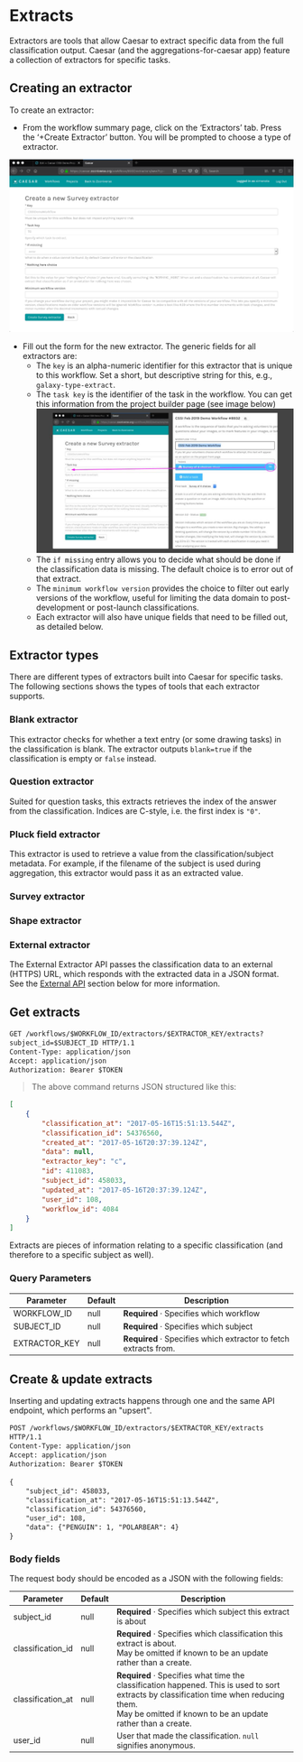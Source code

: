 # Extracts

Extractors are tools that allow Caesar to extract specific data from the full classification output. Caesar (and the aggregations-for-caesar app) feature a collection of extractors for specific tasks. 

## Creating an extractor
To create an extractor:

+ From the workflow summary page, click on the ‘Extractors’ tab. Press the ‘+Create Extractor’ button. You will be prompted to choose a type of extractor. 

![new-extractor](images/new-extractor.png)

+ Fill out the form for the new extractor. The generic fields for all extractors are:
  + The `key` is an alpha-numeric identifier for this extractor that is unique to this workflow. Set a short, but descriptive string for this, e.g., `galaxy-type-extract`.
  + The `task key` is the identifier of the task in the workflow. You can get this information from the project builder page (see image below)
![task-key](images/extract-task-key.jpg)
  + The `if missing` entry allows you to decide what should be done if the classification data is missing. The default choice is to error out of that extract. 
  + The `minimum workflow version` provides the choice to filter out early versions of the workflow, useful for limiting the data domain to post-development or post-launch classifications.
  + Each extractor will also have unique fields that need to be filled out, as detailed below.

## Extractor types

There are different types of extractors built into Caesar for specific tasks. The following sections shows the types of tools that each extractor supports. 

### Blank extractor

This extractor checks for whether a text entry (or some drawing tasks) in the classification is blank. The extractor outputs `blank=true` if the classification is empty or `false` instead. 

### Question extractor

Suited for question tasks, this extracts retrieves the index of the answer from the classification. Indices are C-style, i.e. the first index is `"0"`.

### Pluck field extractor

This extractor is used to retrieve a value from the classification/subject metadata. For example, if the filename of the subject is used during aggregation, this extractor would pass it as an extracted value. 

### Survey extractor

### Shape extractor

### External extractor
The External Extractor API passes the classification data to an external (HTTPS) URL, which responds with the extracted data in a JSON format. See the [External API](#external-api-calls) section below for more information. 

## Get extracts

```http
GET /workflows/$WORKFLOW_ID/extractors/$EXTRACTOR_KEY/extracts?subject_id=$SUBJECT_ID HTTP/1.1
Content-Type: application/json
Accept: application/json
Authorization: Bearer $TOKEN
```

> The above command returns JSON structured like this:

```json
[
    {
        "classification_at": "2017-05-16T15:51:13.544Z",
        "classification_id": 54376560,
        "created_at": "2017-05-16T20:37:39.124Z",
        "data": null,
        "extractor_key": "c",
        "id": 411083,
        "subject_id": 458033,
        "updated_at": "2017-05-16T20:37:39.124Z",
        "user_id": 108,
        "workflow_id": 4084
    }
]
```

Extracts are pieces of information relating to a specific classification (and therefore to a specific subject as well).

### Query Parameters

Parameter     | Default | Description
------------- | ------- | -----------
WORKFLOW_ID   | null    | **Required** &middot; Specifies which workflow
SUBJECT_ID    | null    | **Required** &middot; Specifies which subject
EXTRACTOR_KEY | null    | **Required** &middot; Specifies which extractor to fetch extracts from.

## Create &amp; update extracts

Inserting and updating extracts happens through one and the same API endpoint, which performs an "upsert".

```http
POST /workflows/$WORKFLOW_ID/extractors/$EXTRACTOR_KEY/extracts HTTP/1.1
Content-Type: application/json
Accept: application/json
Authorization: Bearer $TOKEN

{
    "subject_id": 458033,
    "classification_at": "2017-05-16T15:51:13.544Z",
    "classification_id": 54376560,
    "user_id": 108,
    "data": {"PENGUIN": 1, "POLARBEAR": 4}
}
```

### Body fields

The request body should be encoded as a JSON with the following fields:

Parameter    | Default | Description
------------ | ------- | -----------
subject_id   | null     | **Required** &middot; Specifies which subject this extract is about
classification_id | null | **Required** &middot; Specifies which classification this extract is about.<br>May be omitted if known to be an update rather than a create.
classification_at | null | **Required** &middot; Specifies what time the classification happened. This is used to sort extracts by classification time when reducing them.<br>May be omitted if known to be an update rather than a create.
user_id | null | User that made the classification. `null` signifies anonymous.

